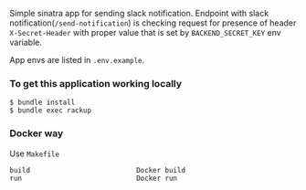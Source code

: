 Simple sinatra app for sending slack notification.
Endpoint with slack notification(`/send-notification`) is checking request for presence of header `X-Secret-Header` with proper value that is set by `BACKEND_SECRET_KEY` env variable.

App envs are listed in `.env.example`.

### To get this application working locally
    $ bundle install
    $ bundle exec rackup

### Docker way

Use `Makefile`

```
build                          Docker build
run                            Docker run
```
